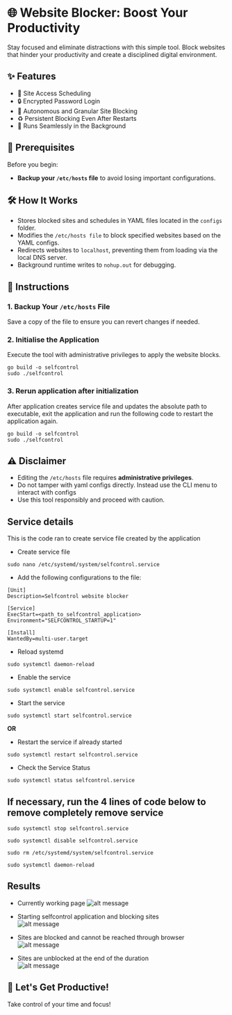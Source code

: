 # 🌐 Website Blocker: Boost Your Productivity

Stay focused and eliminate distractions with this simple tool. Block websites that hinder your productivity and create a disciplined digital environment.

## ✨ Features

- 📅 Site Access Scheduling 
- 🔒 Encrypted Password Login 
- 🛑 Autonomous and Granular Site Blocking
- ♻️ Persistent Blocking Even After Restarts
- 🚀 Runs Seamlessly in the Background

## 🚨 Prerequisites

Before you begin:

- **Backup your `/etc/hosts` file** to avoid losing important configurations.

## 🛠️ How It Works

- Stores blocked sites and schedules in YAML files located in the `configs` folder.
- Modifies the `/etc/hosts file` to block specified websites based on the YAML configs.
- Redirects websites to `localhost`, preventing them from loading via the local DNS server.
- Background runtime writes to `nohup.out` for debugging.

## 📖 Instructions

### 1. Backup Your `/etc/hosts` File

Save a copy of the file to ensure you can revert changes if needed.

### 2. Initialise the Application

Execute the tool with administrative privileges to apply the website blocks.

```
go build -o selfcontrol
sudo ./selfcontrol
```

### 3. Rerun application after initialization

After application creates service file and updates the absolute path to executable, exit the application and run the following code to restart the application again.

```
go build -o selfcontrol
sudo ./selfcontrol
```

## ⚠️ Disclaimer

- Editing the `/etc/hosts` file requires **administrative privileges**.
- Do not tamper with yaml configs directly. Instead use the CLI menu to interact with configs
- Use this tool responsibly and proceed with caution.


## Service details
This is the code ran to create service file created by the application


- Create service file

```
sudo nano /etc/systemd/system/selfcontrol.service
```

- Add the following configurations to the file:

```
[Unit]
Description=Selfcontrol website blocker

[Service]
ExecStart=<path_to_selfcontrol_application>
Environment="SELFCONTROL_STARTUP=1"

[Install]
WantedBy=multi-user.target
```

- Reload systemd

```
sudo systemctl daemon-reload
```

- Enable the service

```
sudo systemctl enable selfcontrol.service
```

- Start the service

```
sudo systemctl start selfcontrol.service
```

**OR**

- Restart the service if already started

```
sudo systemctl restart selfcontrol.service
```

- Check the Service Status

```
sudo systemctl status selfcontrol.service
```

## If necessary, run the 4 lines of code below to remove completely remove service

```
sudo systemctl stop selfcontrol.service
```
```
sudo systemctl disable selfcontrol.service
```
```
sudo rm /etc/systemd/system/selfcontrol.service
```
```
sudo systemctl daemon-reload
```

## Results
- Currently working page
![alt message](screenshots/workingPage.PNG)

- Starting selfcontrol application and blocking sites  
![alt message](screenshots/blockedsites.PNG)

- Sites are blocked and cannot be reached through browser
![alt message](screenshots/finalblockedsite.PNG)

- Sites are unblocked at the end of the duration  
![alt message](screenshots/unblockedsites.PNG)
## 🚀 Let's Get Productive!

Take control of your time and focus!
